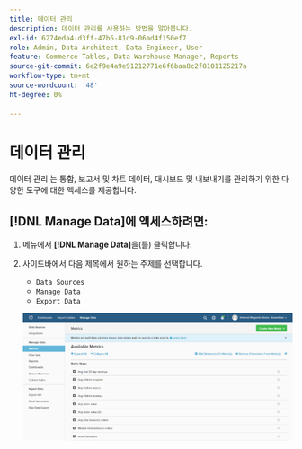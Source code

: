 ```yaml
---
title: 데이터 관리
description: 데이터 관리를 사용하는 방법을 알아봅니다.
exl-id: 6274eda4-d3ff-47b6-81d9-06ad4f150ef7
role: Admin, Data Architect, Data Engineer, User
feature: Commerce Tables, Data Warehouse Manager, Reports
source-git-commit: 6e2f9e4a9e91212771e6f6baa8c2f8101125217a
workflow-type: tm+mt
source-wordcount: '48'
ht-degree: 0%

---
```


# 데이터 관리

데이터 관리 는 통합, 보고서 및 차트 데이터, 대시보드 및 내보내기를 관리하기 위한 다양한 도구에 대한 액세스를 제공합니다.

## [!DNL Manage Data]에 액세스하려면:

1. 메뉴에서 **[!DNL Manage Data]**&#x200B;을(를) 클릭합니다.

1. 사이드바에서 다음 제목에서 원하는 주제를 선택합니다.

   * `Data Sources`
   * `Manage Data`
   * `Export Data`

   ![데이터 관리](../../assets/magento-bi-manage-data.png)<!--{: .zoom}-->
